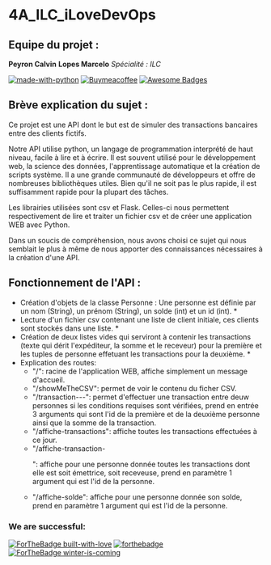 # 4A_ILC_iLoveDevOps #

## Equipe du projet : ## 

__Peyron Calvin__
__Lopes Marcelo__
*Spécialité : ILC*

[![made-with-python](https://img.shields.io/badge/Made%20with-Python-1f425f.svg)](https://www.python.org/)
[![Buymeacoffee](https://badgen.net/badge/icon/buymeacoffee?icon=buymeacoffee&label)](https://https://www.buymeacoffee.com/)
[![Awesome Badges](https://img.shields.io/badge/badges-awesome-green.svg)](https://github.com/Naereen/badges)

## Brève explication du sujet : ##
Ce projet est une API dont le but est de simuler des transactions bancaires entre des clients fictifs.

Notre API utilise python, un langage de programmation interprété de haut niveau, facile à lire et à écrire. Il est souvent utilisé pour le développement web, la science des données, l'apprentissage automatique et la création de scripts système. Il a une grande communauté de développeurs et offre de nombreuses bibliothèques utiles. Bien qu'il ne soit pas le plus rapide, il est suffisamment rapide pour la plupart des tâches.

Les librairies utilisées sont csv et Flask. Celles-ci nous permettent respectivement de lire et traiter un fichier csv et de créer une application WEB avec Python.

Dans un soucis de compréhension, nous avons choisi ce sujet qui nous semblait le plus à même de nous apporter des connaissances nécessaires à la création d'une API.

## Fonctionnement de l'API : ##

* Création d'objets de la classe Personne : Une personne est définie par un nom (String), un prénom (String), un solde (int) et un id (int). *
* Lecture d'un fichier csv contenant une liste de client initiale, ces clients sont stockés dans une liste. *
* Création de deux listes vides qui serviront à contenir les transactions (texte qui dérit l'expéditeur, la somme et le receveur) pour la première et les tuples de personne effetuant les transactions pour la deuxième. *
* Explication des routes:
	* "/": racine de l'application WEB, affiche simplement un message d'accueil.
	* "/showMeTheCSV": permet de voir le contenu du ficher CSV.
	* "/transaction-<p1>-<p2>-<somme>": permet d'effectuer une transaction entre deuw personnes si les conditions requises sont vérifiées, prend en entrée 3 arguments qui sont l'id de la première et de la deuxième personne ainsi que la somme de la transaction.
	* "/affiche-transactions": affiche toutes les transactions effectuées à ce jour.
	* "/affiche-transaction-<p>": affiche pour une personne donnée toutes les transactions dont elle est soit émettrice, soit receveuse, prend en paramètre 1 argument qui est l'id de la personne.
	* "/affiche-solde": affiche pour une personne donnée son solde, prend en paramètre 1 argument qui est l'id de la personne.


### We are successful: ###

[![ForTheBadge built-with-love](http://ForTheBadge.com/images/badges/built-with-love.svg)](https://GitHub.com/Naereen/)
[![forthebadge](https://forthebadge.com/images/badges/contains-cat-gifs.svg)](https://forthebadge.com)
[![ForTheBadge winter-is-coming](http://ForTheBadge.com/images/badges/winter-is-coming.svg)](http://ForTheBadge.com)